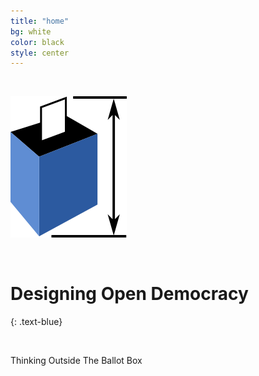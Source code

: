 ```yaml
---
title: "home"
bg: white
color: black
style: center
---
```


<br>

![Designing Open Democracy Logo](img/dodlogo_transparent.png)

<br>

# Designing Open Democracy
{: .text-blue}

<br>

Thinking Outside The Ballot Box

<br><br>
